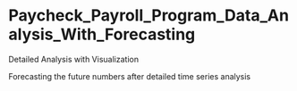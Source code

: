 # Paycheck_Payroll_Program_Data_Analysis_With_Forecasting

Detailed Analysis with Visualization

Forecasting the future numbers after detailed time series analysis
